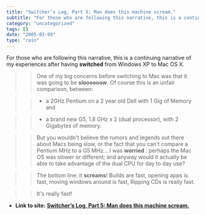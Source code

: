 ```yaml
---
title: "Switcher’s Log, Part 5: Man does this machine scream."
subtitle: "For those who are following this narrative, this is a continuing narrative of"
category: "uncategorized"
tags: []
date: "2005-03-09"
type: "rain"
---
```

For those who are following this narrative, this is a continuing narrative of
my experiences after having **switched** from Windows XP to Mac OS X.

>>

>> One of my big concerns before switching to Mac was that it was going to be
**sloooooow**. Of course this is an unfair comparison, between:

>>

>>   * a 2GHz Pentium on a 2 year old Dell with 1 Gig of Memory and

>>   * a brand new G5, 1.8 GHz x 2 (dual processor), with 2 Gigabytes of
memory.

>>

>> But you wouldn't believe the rumors and legends out there about Macs being
slow, or the fact that you can't compare a Pentium MHz to a G5 MHz… I was
**worried** : perhaps the Mac OS was slower or different; and anyway would it
actually be able to take advantage of the dual CPU for day to day use?

>>

>> The bottom line: it **screams**! Builds are fast, opening apps is fast,
moving windows around is fast, Ripping CDs is really fast.

>>

>> It's really fast!


* **Link to site:** **[Switcher’s Log, Part 5: Man does this machine scream.](None)**